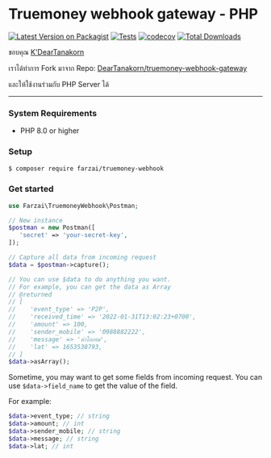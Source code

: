 # Truemoney webhook gateway - PHP

[![Latest Version on Packagist](https://img.shields.io/packagist/v/farzai/truemoney-webhook.svg?style=flat-square)](https://packagist.org/packages/farzai/truemoney-webhook)
[![Tests](https://img.shields.io/github/actions/workflow/status/parsilver/truemoney-webhook-php/run-tests.yml?branch=main&label=tests&style=flat-square)](https://github.com/parsilver/truemoney-webhook-php/actions/workflows/run-tests.yml)
[![codecov](https://codecov.io/gh/parsilver/truemoney-webhook-php/branch/main/graph/badge.svg)](https://codecov.io/gh/parsilver/truemoney-webhook-php)
[![Total Downloads](https://img.shields.io/packagist/dt/farzai/truemoney-webhook.svg?style=flat-square)](https://packagist.org/packages/farzai/truemoney-webhook)

ขอบคุณ [K'DearTanakorn](https://github.com/DearTanakorn)

เราได้ทำการ Fork มาจาก Repo: [DearTanakorn/truemoney-webhook-gateway](https://github.com/DearTanakorn/truemoney-webhook-gateway)

และให้ใช้งานร่วมกับ PHP Server ได้

---

### System Requirements
- PHP 8.0 or higher

### Setup
```bash
$ composer require farzai/truemoney-webhook
```

### Get started
```php
use Farzai\TruemoneyWebhook\Postman;

// New instance
$postman = new Postman([
   'secret' => 'your-secret-key',
]);

// Capture all data from incoming request
$data = $postman->capture();

// You can use $data to do anything you want.
// For example, you can get the data as Array
// @returned
// [
//    'event_type' => 'P2P',
//    'received_time' => '2022-01-31T13:02:23+0700',
//    'amount' => 100,
//    'sender_mobile' => '0988882222',
//    'message' => 'ค่าไอเทม',
//    'lat' => 1653538793,
// ]
$data->asArray();
```


Sometime, you may want to get some fields from incoming request.
You can use `$data->field_name` to get the value of the field.

For example:
```php
$data->event_type; // string
$data->amount; // int
$data->sender_mobile; // string
$data->message; // string
$data->lat; // int
```

